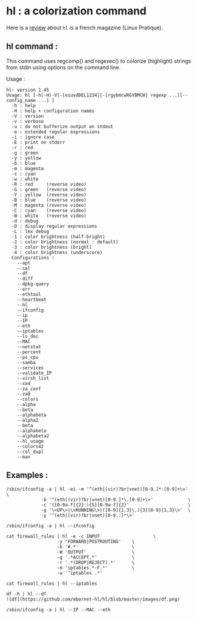 hl : a colorization command
===========================

Here is a [review](https://connect.ed-diamond.com/Linux-Pratique/LP-093/Colorisez-vos-textes-avec-la-commande-hl) about `hl` is a french magazine (Linux Pratique).

hl command :
------------
This command uses regcomp() and regexec() to colorize (highlight)
strings from stdin using options on the command line.

Usage :

```
hl: version 1.45
Usage: hl [-h|-H|-V|-[eiuvdDEL1234][-[rgybmcwRGYBMCW] regexp ...][--config_name ...] ]
  -h : help
  -H : help + configuration names
  -V : version
  -v : verbose
  -u : do not bufferize output on stdout
  -e : extended regular expressions
  -i : ignore case
  -E : print on stderr
  -r : red
  -g : green
  -y : yellow
  -b : blue
  -m : magenta
  -c : cyan
  -w : white
  -R : red     (reverse video)
  -G : green   (reverse video)
  -Y : yellow  (reverse video)
  -B : blue    (reverse video)
  -M : magenta (reverse video)
  -C : cyan    (reverse video)
  -W : white   (reverse video)
  -d : debug
  -D : display regular expressions
  -L : lex debug
  -1 : color brightness (half-bright)
  -2 : color brightness (normal : default)
  -3 : color brightness (bright)
  -4 : color brightness (underscore)
  Configurations :
    --apt
    --cal
    --df
    --diff
    --dpkg-query
    --err
    --ethtool
    --heartbeat
    --hl
    --ifconfig
    --ip
    --IP
    --eth
    --iptables
    --ls_doc
    --MAC
    --netstat
    --percent
    --ps_cpu
    --samba
    --services
    --validate_IP
    --virsh_list
    --xxd
    --za_conf
    --za0
    --colors
    --alpha
    --beta
    --alphabeta
    --alpha2
    --beta
    --alphabeta
    --alphabeta2
    --hl_usage
    --colors42
    --col_dupl
    --man
```

Examples :
----------

```
/sbin/ifconfig -a | hl -ei -m '^(eth|(vir)?br|vnet)[0-9.]*:[0-9]+\>'       \
			 -b '^(eth|(vir)?br|vnet)[0-9.]*\.[0-9]+\>'             \
			 -c '([0-9a-f]{2}:){5}[0-9a-f]{2}'                      \
			 -g '\<UP\>|\<RUNNING\>|([0-9]{1,3}\.){3}[0-9]{1,3}\>'  \
			 -y '^(eth|(vir)?br|vnet)[0-9.:]*\>'

/sbin/ifconfig -a | hl --ifconfig

cat firewall_rules | hl -e -c INPUT                    \
				   -y 'FORWARD|POSTROUTING'    \
				   -b '#.*'                    \
				   -W 'OUTPUT'                 \
				   -g '.*ACCEPT.*'             \
				   -r '.*(DROP|REJECT).*'      \
				   -m 'iptables.*-F.*'         \
				   -w '^iptables .*'

cat firewall_rules | hl --iptables

df -h | hl --df
![df](https://github.com/mbornet-hl/hl/blob/master/images/df.png)

/sbin/ifconfig -a | hl --IP --MAC --eth
```

